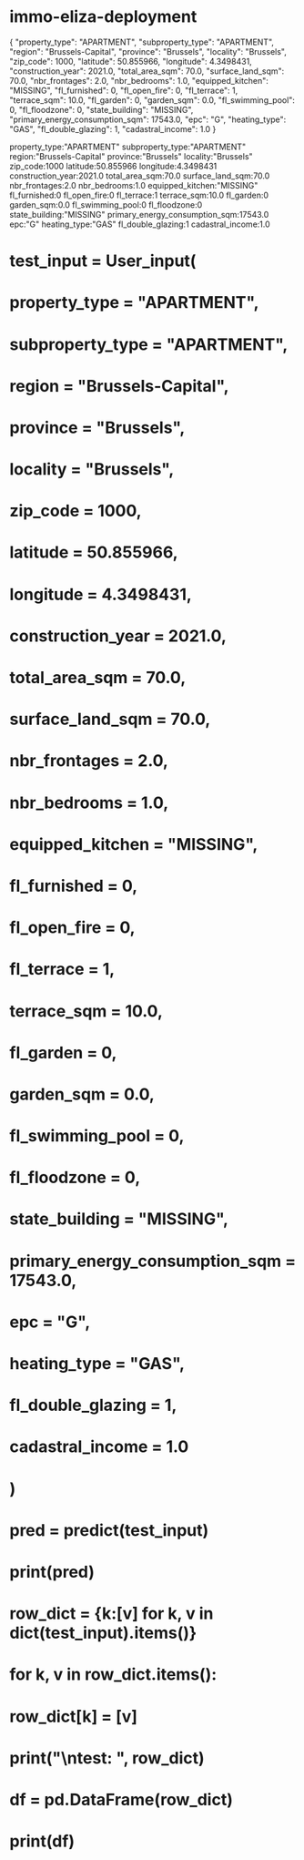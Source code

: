 # immo-eliza-deployment

{
  "property_type": "APARTMENT",
  "subproperty_type": "APARTMENT",
  "region": "Brussels-Capital",
  "province": "Brussels",
  "locality": "Brussels",
  "zip_code": 1000,
  "latitude": 50.855966,
  "longitude": 4.3498431,
  "construction_year": 2021.0,
  "total_area_sqm": 70.0,
  "surface_land_sqm": 70.0,
  "nbr_frontages": 2.0,
  "nbr_bedrooms": 1.0,
  "equipped_kitchen": "MISSING",
  "fl_furnished": 0,
  "fl_open_fire": 0,
  "fl_terrace": 1,
  "terrace_sqm": 10.0,
  "fl_garden": 0,
  "garden_sqm": 0.0,
  "fl_swimming_pool": 0,
  "fl_floodzone": 0,
  "state_building": "MISSING",
  "primary_energy_consumption_sqm": 17543.0,
  "epc": "G",
  "heating_type": "GAS",
  "fl_double_glazing": 1,
  "cadastral_income": 1.0
}


property_type:"APARTMENT"
subproperty_type:"APARTMENT"
region:"Brussels-Capital"
province:"Brussels"
locality:"Brussels"
zip_code:1000
latitude:50.855966
longitude:4.3498431
construction_year:2021.0
total_area_sqm:70.0
surface_land_sqm:70.0
nbr_frontages:2.0
nbr_bedrooms:1.0
equipped_kitchen:"MISSING"
fl_furnished:0
fl_open_fire:0
fl_terrace:1
terrace_sqm:10.0
fl_garden:0
garden_sqm:0.0
fl_swimming_pool:0
fl_floodzone:0
state_building:"MISSING"
primary_energy_consumption_sqm:17543.0
epc:"G"
heating_type:"GAS"
fl_double_glazing:1
cadastral_income:1.0




# test_input = User_input(
#     property_type = "APARTMENT",
#     subproperty_type = "APARTMENT",
#     region = "Brussels-Capital",
#     province = "Brussels",
#     locality = "Brussels",
#     zip_code = 1000,
#     latitude = 50.855966,
#     longitude = 4.3498431,
#     construction_year = 2021.0,
#     total_area_sqm = 70.0,
#     surface_land_sqm = 70.0,
#     nbr_frontages = 2.0,
#     nbr_bedrooms = 1.0,
#     equipped_kitchen = "MISSING",
#     fl_furnished = 0,
#     fl_open_fire = 0,
#     fl_terrace = 1,
#     terrace_sqm = 10.0,
#     fl_garden = 0,
#     garden_sqm = 0.0,
#     fl_swimming_pool = 0,
#     fl_floodzone = 0,
#     state_building = "MISSING",
#     primary_energy_consumption_sqm = 17543.0,
#     epc = "G",
#     heating_type = "GAS",
#     fl_double_glazing = 1,
#     cadastral_income = 1.0
# )


# pred = predict(test_input)
# print(pred)







# row_dict = {k:[v] for k, v in dict(test_input).items()}

# for k, v in row_dict.items():
#     row_dict[k] = [v]

# print("\ntest: ", row_dict)

# df = pd.DataFrame(row_dict)
# print(df)


